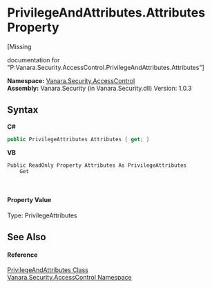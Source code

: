 # PrivilegeAndAttributes.Attributes Property 
 

\[Missing <summary> documentation for "P:Vanara.Security.AccessControl.PrivilegeAndAttributes.Attributes"\]

**Namespace:**&nbsp;<a href="62a937f8-234b-6e15-2f22-272a8ae206a7">Vanara.Security.AccessControl</a><br />**Assembly:**&nbsp;Vanara.Security (in Vanara.Security.dll) Version: 1.0.3

## Syntax

**C#**<br />
``` C#
public PrivilegeAttributes Attributes { get; }
```

**VB**<br />
``` VB
Public ReadOnly Property Attributes As PrivilegeAttributes
	Get
```

<br />

#### Property Value
Type: PrivilegeAttributes

## See Also


#### Reference
<a href="b8da0ec9-f98c-09bf-41da-ee479431ed3a">PrivilegeAndAttributes Class</a><br /><a href="62a937f8-234b-6e15-2f22-272a8ae206a7">Vanara.Security.AccessControl Namespace</a><br />